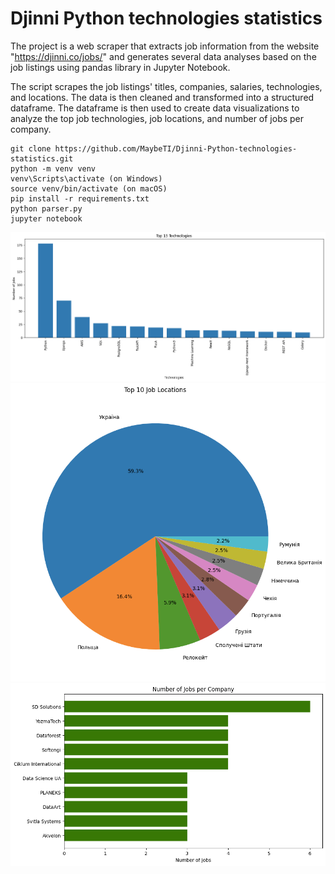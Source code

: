 # Djinni Python technologies statistics

The project is a web scraper that extracts job 
information from the website "https://djinni.co/jobs/" 
and generates several data analyses based on the job 
listings using pandas library in Jupyter Notebook.

The script scrapes the job listings' titles, 
companies, salaries, technologies, and locations. 
The data is then cleaned and transformed into a 
structured dataframe. The dataframe is then used 
to create data visualizations to analyze the top 
job technologies, job locations, and number of jobs 
per company.

```shell
git clone https://github.com/MaybeTI/Djinni-Python-technologies-statistics.git
python -m venv venv
venv\Scripts\activate (on Windows)
source venv/bin/activate (on macOS)
pip install -r requirements.txt
python parser.py
jupyter notebook
```
![img.png](img.png)
![img_1.png](img_1.png)
![img_2.png](img_2.png)